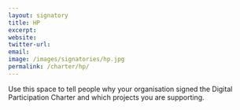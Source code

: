```yaml
---
layout: signatory
title: HP
excerpt: 
website: 
twitter-url: 
email: 
image: /images/signatories/hp.jpg
permalink: /charter/hp/
---
```


Use this space to tell people why your organisation signed the Digital Participation Charter and which projects you are supporting.